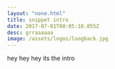 ```yaml
---
layout: "none.html"
title: snippet intro
date: 2017-07-01T00:05:18.055Z
desc: grraaaaaa
image: /assets/logos/loogback.jpg
---
```


hey hey hey its the intro
